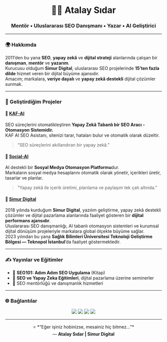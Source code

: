 <!-- Profil README - Atalay Sıdar -->

<h1 align="center">🐦‍🔥 Atalay Sıdar</h1>
<h3 align="center">Mentör • Uluslararası SEO Danışmanı • Yazar • AI Geliştirici</h3>

---

### 🌍 Hakkımda

2011’den bu yana **SEO**, **yapay zekâ** ve **dijital strateji** alanlarında çalışan bir **danışman**, **mentör** ve **yazarım**.  
Kurucusu olduğum **Simur Digital**, uluslararası SEO projelerinde **15’ten fazla dilde** hizmet veren bir dijital büyüme ajansıdır.  
Amacım; markalara, **veriye dayalı** ve **yapay zekâ destekli** dijital çözümler sunmak.


---

### 🧠 Geliştirdiğim Projeler

#### 🔹 [KAF-AI](https://kaf.simur.org)

SEO süreçlerini otomatikleştiren **Yapay Zekâ Tabanlı bir SEO Aracı -  Otomasyon Sistemidir.**  
KAF AI SEO Asistanı, sitenizi tarar, hataları bulur ve otomatik olarak düzeltir.

> “SEO süreçlerini akıllandıran bir yapay zekâ.”

#### 🔹 [Social-AI](https://social-ai.simur.org/)

AI destekli bir **Sosyal Medya Otomasyon Platformu**dur.  
Markaların sosyal medya hesaplarını otomatik olarak yönetir, içerikleri üretir, tasarlar ve planlar.  

> “Yapay zekâ ile içerik üretimi, planlama ve paylaşım tek çatı altında.”

#### 🔹 [Simur Digital](https://www.simur.org)

2018 yılında kurduğum **Simur Digital**, yazılım geliştirme, yapay zekâ destekli çözümler ve dijital pazarlama alanlarında faaliyet gösteren bir **dijital performans ajansıdır**.  
Uluslararası SEO danışmanlığı, AI tabanlı otomasyon sistemleri ve kurumsal dijital dönüşüm projeleriyle markalara global ölçekte büyüme sağlar.  
2023 yılından bu yana **Sağlık Bilimleri Üniversitesi Teknoloji Geliştirme Bölgesi — Teknopol İstanbul**’da faaliyet göstermektedir.


---

### ✍️ Yayınlar ve Eğitimler

- 📘 **SEO101: Adım Adım SEO Uygulama** (Kitap)  
- 🎤 **SEO ve Yapay Zeka Eğitimleri**, dijital pazarlama üzerine seminerler  
- 🧩 SEO mentörlüğü ve danışmanlık hizmetleri  

---

### 🌐 Bağlantılar
<p align="center">
  <a href="https://www.simur.org" target="_blank"><img src="https://img.shields.io/badge/🌐 Simur%20Digital-000?style=for-the-badge&logo=google-chrome&logoColor=white"/></a>
  <a href="https://www.linkedin.com/in/atalaysidar" target="_blank"><img src="https://img.shields.io/badge/LinkedIn-0077B5?style=for-the-badge&logo=linkedin&logoColor=white"/></a>
  <a href="https://www.instagram.com/atalaysidar" target="_blank"><img src="https://img.shields.io/badge/Instagram-E4405F?style=for-the-badge&logo=instagram&logoColor=white"/></a>
  <a href="mailto:info@simur.org"><img src="https://img.shields.io/badge/Email-D14836?style=for-the-badge&logo=gmail&logoColor=white"/></a>
</p>

---

<p align="center">
  ⭐️ *“Eğer işiniz hobinizse, mesainiz hiç bitmez...”*  
  <br>— <strong>Atalay Sıdar | Simur Digital</strong>
</p>
